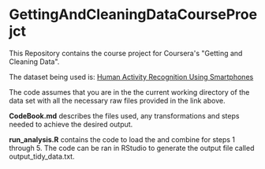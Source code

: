 # GettingAndCleaningDataCourseProejct
This Repository contains the course project for Coursera's "Getting and Cleaning Data".

The dataset being used is: [Human Activity Recognition Using Smartphones](http://archive.ics.uci.edu/ml/datasets/Human+Activity+Recognition+Using+Smartphones)

The code assumes that you are in the the current working directory of the data set with all the necessary raw files provided in the link above.  

**CodeBook.md** describes the files used, any transformations and steps needed to achieve the desired output.

**run_analysis.R** contains the code to load the and combine for steps 1 through 5. The code can be ran in RStudio to generate the output file called output_tidy_data.txt.
